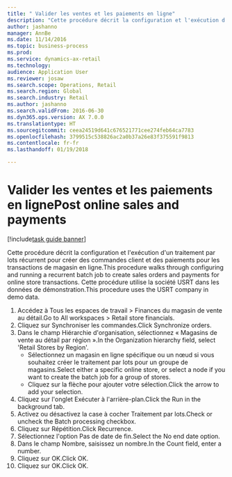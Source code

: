 ```yaml
--- 
title: " Valider les ventes et les paiements en ligne"
description: "Cette procédure décrit la configuration et l'exécution d'un traitement par lots récurrent pour créer des commandes client et des paiements pour les transactions de magasin en ligne."
author: jashanno
manager: AnnBe
ms.date: 11/14/2016
ms.topic: business-process
ms.prod: 
ms.service: dynamics-ax-retail
ms.technology: 
audience: Application User
ms.reviewer: josaw
ms.search.scope: Operations, Retail
ms.search.region: Global
ms.search.industry: Retail
ms.author: jashanno
ms.search.validFrom: 2016-06-30
ms.dyn365.ops.version: AX 7.0.0
ms.translationtype: HT
ms.sourcegitcommit: ceea24519d641c676521771cee274feb64ca7783
ms.openlocfilehash: 3799515c538826ac2a0b37a26e83f375591f9813
ms.contentlocale: fr-fr
ms.lasthandoff: 01/19/2018

---
```

# <a name="post-online-sales-and-payments"></a><span data-ttu-id="5c6d3-103"> Valider les ventes et les paiements en ligne</span><span class="sxs-lookup"><span data-stu-id="5c6d3-103">Post online sales and payments</span></span>

[!include[task guide banner](../includes/task-guide-banner.md)]

<span data-ttu-id="5c6d3-104">Cette procédure décrit la configuration et l'exécution d'un traitement par lots récurrent pour créer des commandes client et des paiements pour les transactions de magasin en ligne.</span><span class="sxs-lookup"><span data-stu-id="5c6d3-104">This procedure walks through configuring and running a recurrent batch job to create sales orders and payments for online store transactions.</span></span> <span data-ttu-id="5c6d3-105">Cette procédure utilise la société USRT dans les données de démonstration.</span><span class="sxs-lookup"><span data-stu-id="5c6d3-105">This procedure uses the USRT company in demo data.</span></span>

1. <span data-ttu-id="5c6d3-106">Accédez à Tous les espaces de travail > Finances du magasin de vente au détail.</span><span class="sxs-lookup"><span data-stu-id="5c6d3-106">Go to All workspaces > Retail store financials.</span></span>
2. <span data-ttu-id="5c6d3-107">Cliquez sur Synchroniser les commandes.</span><span class="sxs-lookup"><span data-stu-id="5c6d3-107">Click Synchronize orders.</span></span>
3. <span data-ttu-id="5c6d3-108">Dans le champ Hiérarchie d'organisation, sélectionnez « Magasins de vente au détail par région ».</span><span class="sxs-lookup"><span data-stu-id="5c6d3-108">In the Organization hierarchy field, select 'Retail Stores by Region'.</span></span>
    * <span data-ttu-id="5c6d3-109">Sélectionnez un magasin en ligne spécifique ou un nœud si vous souhaitez créer le traitement par lots pour un groupe de magasins.</span><span class="sxs-lookup"><span data-stu-id="5c6d3-109">Select either a specific online store, or select a node if you want to create the batch job for a group of stores.</span></span>  
    * <span data-ttu-id="5c6d3-110">Cliquez sur la flèche pour ajouter votre sélection.</span><span class="sxs-lookup"><span data-stu-id="5c6d3-110">Click the arrow to add your selection.</span></span>  
4. <span data-ttu-id="5c6d3-111">Cliquez sur l'onglet Exécuter à l'arrière-plan.</span><span class="sxs-lookup"><span data-stu-id="5c6d3-111">Click the Run in the background tab.</span></span>
5. <span data-ttu-id="5c6d3-112">Activez ou désactivez la case à cocher Traitement par lots.</span><span class="sxs-lookup"><span data-stu-id="5c6d3-112">Check or uncheck the Batch processing checkbox.</span></span>
6. <span data-ttu-id="5c6d3-113">Cliquez sur Répétition.</span><span class="sxs-lookup"><span data-stu-id="5c6d3-113">Click Recurrence.</span></span>
7. <span data-ttu-id="5c6d3-114">Sélectionnez l'option Pas de date de fin.</span><span class="sxs-lookup"><span data-stu-id="5c6d3-114">Select the No end date option.</span></span>
8. <span data-ttu-id="5c6d3-115">Dans le champ Nombre, saisissez un nombre.</span><span class="sxs-lookup"><span data-stu-id="5c6d3-115">In the Count field, enter a number.</span></span>
9. <span data-ttu-id="5c6d3-116">Cliquez sur OK.</span><span class="sxs-lookup"><span data-stu-id="5c6d3-116">Click OK.</span></span>
10. <span data-ttu-id="5c6d3-117">Cliquez sur OK.</span><span class="sxs-lookup"><span data-stu-id="5c6d3-117">Click OK.</span></span>


